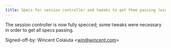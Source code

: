 ```yaml
---
title: Specs for session controller and tweaks to get them passing (wincent.com, 067ca6f)
---
```


The session controller is now fully specced; some tweaks were necessary in order to get all specs passing.

Signed-off-by: Wincent Colaiuta &lt;win@wincent.com&gt;
